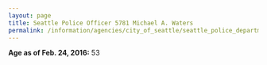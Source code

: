 ```yaml
---
layout: page
title: Seattle Police Officer 5781 Michael A. Waters
permalink: /information/agencies/city_of_seattle/seattle_police_department/copbook/5781/
---
```


**Age as of Feb. 24, 2016:** 53
